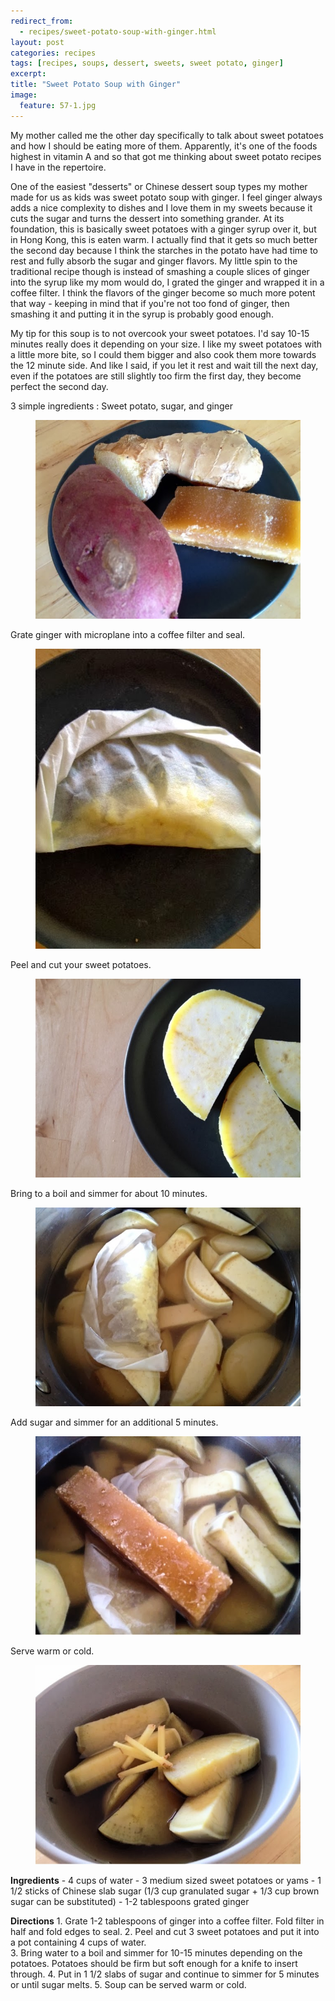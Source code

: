 ```yaml
---
redirect_from: 
  - recipes/sweet-potato-soup-with-ginger.html
layout: post
categories: recipes
tags: [recipes, soups, dessert, sweets, sweet potato, ginger]
excerpt: 
title: "Sweet Potato Soup with Ginger"
image:
  feature: 57-1.jpg
---
```


My mother called me the other day specifically to talk about sweet potatoes and how I should be eating more of them.  Apparently, it's one of the foods highest in vitamin A and so that got me thinking about sweet potato recipes I have in the repertoire.  

One of the easiest "desserts" or Chinese dessert soup types my mother made for us as kids was sweet potato soup with ginger.  I feel ginger always adds a nice complexity to dishes and I love them in my sweets because it cuts the sugar and turns the dessert into something grander. At its foundation, this is basically sweet potatoes with a ginger syrup over it, but in Hong Kong, this is eaten warm.  I actually find that it gets so much better the second day because I think the starches in the potato have had time to rest and fully absorb the sugar and ginger flavors.  My little spin to the traditional recipe though is instead of smashing a couple slices of ginger into the syrup like my mom would do, I grated the ginger and wrapped it in a coffee filter.  I think the flavors of the ginger become so much more potent that way - keeping in mind that if you're not too fond of ginger, then smashing it and putting it in the syrup is probably good enough.

My tip for this soup is to not overcook your sweet potatoes.  I'd say 10-15 minutes really does it depending on your size.  I like my sweet potatoes with a little more bite, so I could them bigger and also cook them more towards the 12 minute side.  And like I said, if you let it rest and wait till the next day, even if the potatoes are still slightly too firm the first day, they become perfect the second day.

3 simple ingredients : Sweet potato, sugar, and ginger

<figure> <img src='/images/57-2.jpg'> </figure>

Grate ginger with microplane into a coffee filter and seal.

<figure> <img src='/images/57-3.jpg'> </figure>

Peel and cut your sweet potatoes.

<figure> <img src='/images/57-4.jpg'> </figure>

Bring to a boil and simmer for about 10 minutes.

<figure> <img src='/images/57-5.jpg'> </figure>

Add sugar and simmer for an additional 5 minutes.

<figure> <img src='/images/57-6.jpg'> </figure>

Serve warm or cold.

<figure> <img src='/images/57-7.jpg'> </figure>
<section class='recipe'>
<p><strong>Ingredients</strong>
- 4 cups of water
- 3 medium sized sweet potatoes or yams
- 1 1/2 sticks of Chinese slab sugar (1/3 cup granulated sugar + 1/3 cup brown sugar can be substituted)
- 1-2 tablespoons grated ginger</p>

<p><strong>Directions</strong>
1. Grate 1-2 tablespoons of ginger into a coffee filter.  Fold filter in half and fold edges to seal.
2. Peel and cut 3 sweet potatoes and put it into a pot containing 4 cups of water.<br/>3. Bring water to a boil and simmer for 10-15 minutes depending on the potatoes.  Potatoes should be firm but soft enough for a knife to insert through.
4. Put in 1 1/2 slabs of sugar and continue to simmer for 5 minutes or until sugar melts.
5. Soup can be served warm or cold.</p></section>